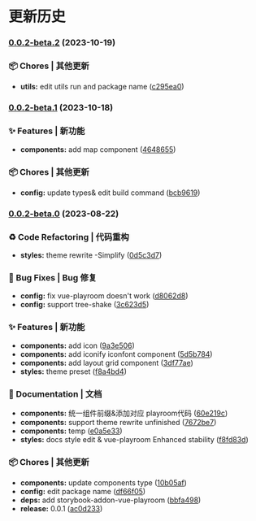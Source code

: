 # 更新历史 


### [0.0.2-beta.2](https://github.com/JingHong0202/test/compare/v0.0.2-beta.1...v0.0.2-beta.2) (2023-10-19)


### 📦 Chores | 其他更新

* **utils:** edit utils run and package name ([c295ea0](https://github.com/JingHong0202/test/commit/c295ea0d2eaf77977965f7973167646581bc15d5))

### [0.0.2-beta.1](https://github.com/JingHong0202/test/compare/v0.0.2-beta.0...v0.0.2-beta.1) (2023-10-18)


### ✨ Features | 新功能

* **components:** add map component ([4648655](https://github.com/JingHong0202/test/commit/464865505e44c46d5f16b0c09f9526e95e1cfd00))


### 📦 Chores | 其他更新

* **config:** update types\& edit build command ([bcb9619](https://github.com/JingHong0202/test/commit/bcb9619ed8bc08886bd678ee94a4e08269f5d7c2))

### [0.0.2-beta.0](https://github.com/JingHong0202/test/compare/v0.0.1-beta...v0.0.2-beta.0) (2023-08-22)


### ♻ Code Refactoring | 代码重构

* **styles:** theme rewrite -Simplify ([0d5c3d7](https://github.com/JingHong0202/test/commit/0d5c3d78d5bad36b5c9ac9ffb3a84e49b3f6437e))


### 🐛 Bug Fixes | Bug 修复

* **config:** fix vue-playroom doesn't work ([d8062d8](https://github.com/JingHong0202/test/commit/d8062d87a7cb3c052069f11860707dbdf06c93fc))
* **config:** support tree-shake ([3c623d5](https://github.com/JingHong0202/test/commit/3c623d58e97492fdf3535be700e899ecefd97a17))


### ✨ Features | 新功能

* **components:** add icon ([9a3e506](https://github.com/JingHong0202/test/commit/9a3e5062f9c6e85b844c2452f997e8695e042cce))
* **components:** add iconify iconfont component ([5d5b784](https://github.com/JingHong0202/test/commit/5d5b784d11ee172d83344ae7743297f9871296fc))
* **components:** add layout grid component ([3df77ae](https://github.com/JingHong0202/test/commit/3df77ae98932be524d5d74a1d3efe71fbcd100fb))
* **styles:** theme preset ([f8a4bd4](https://github.com/JingHong0202/test/commit/f8a4bd45f92fc4faaf8f9bf7fc507a23d35f4a8f))


### 📝 Documentation | 文档

* **components:** 统一组件前缀\&添加对应 playroom代码 ([60e219c](https://github.com/JingHong0202/test/commit/60e219cf1e3485a1d879a16b2f649fb4c0c38c4f))
* **components:** support theme rewrite unfinished ([7672be7](https://github.com/JingHong0202/test/commit/7672be72961e005f28573bb1df8eac0cd6bd4e80))
* **components:** temp ([e0a5e33](https://github.com/JingHong0202/test/commit/e0a5e3375f67dfa7aee5b32b2993c6f7c732c679))
* **styles:** docs style edit \& vue-playroom Enhanced stability ([f8fd83d](https://github.com/JingHong0202/test/commit/f8fd83d93d020f98c77eb20ef9b450ad0dce82b0))


### 📦 Chores | 其他更新

* **components:** update components type ([10b05af](https://github.com/JingHong0202/test/commit/10b05af20aa41ace481c4e068a4d62196aa9b451))
* **config:** edit package name ([df66f05](https://github.com/JingHong0202/test/commit/df66f052156bd0a77c2f86c7bd16853d065e0487))
* **deps:** add storybook-addon-vue-playroom ([bbfa498](https://github.com/JingHong0202/test/commit/bbfa498f07ce5a60c33085450d5475c640eb019a))
* **release:** 0.0.1 ([ac0d233](https://github.com/JingHong0202/test/commit/ac0d23355056d368d472abac8d7e4115d94afb9b))
